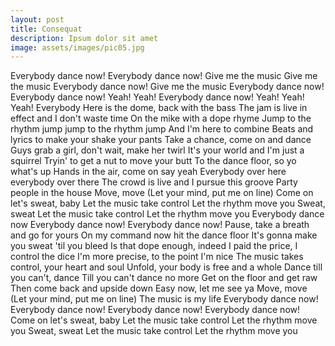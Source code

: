 ```yaml
---
layout: post
title: Consequat
description: Ipsum dolor sit amet
image: assets/images/pic05.jpg
---
```


Everybody dance now!
Everybody dance now!
Give me the music
Give me the music
Everybody dance now!
Give me the music
Everybody dance now!
Everybody dance now!
Yeah!
Yeah!
Everybody dance now!
Yeah!
Yeah!
Yeah!
Everybody
Here is the dome, back with the bass
The jam is live in effect and I don't waste time
On the mike with a dope rhyme
Jump to the rhythm jump jump to the rhythm jump
And I'm here to combine
Beats and lyrics to make your shake your pants
Take a chance, come on and dance
Guys grab a girl, don't wait, make her twirl
It's your world and I'm just a squirrel
Tryin' to get a nut to move your butt
To the dance floor, so yo what's up
Hands in the air, come on say yeah
Everybody over here everybody over there
The crowd is live and I pursue this groove
Party people in the house
Move, move
(Let your mind, put me on line)
Come on let's sweat, baby
Let the music take control
Let the rhythm move you
Sweat, sweat
Let the music take control
Let the rhythm move you
Everybody dance now
Everybody dance now!
Everybody dance now!
Pause, take a breath and go for yours
On my command now hit the dance floor
It's gonna make you sweat 'til you bleed
Is that dope enough, indeed
I paid the price, I control the dice
I'm more precise, to the point I'm nice
The music takes control, your heart and soul
Unfold, your body is free and a whole
Dance till you can't, dance
Till you can't dance no more
Get on the floor and get raw
Then come back and upside down
Easy now, let me see ya
Move, move
(Let your mind, put me on line)
The music is my life
Everybody dance now!
Everybody dance now!
Everybody dance now!
Everybody dance now!
Come on let's sweat, baby
Let the music take control
Let the rhythm move you
Sweat, sweat
Let the music take control
Let the rhythm move you